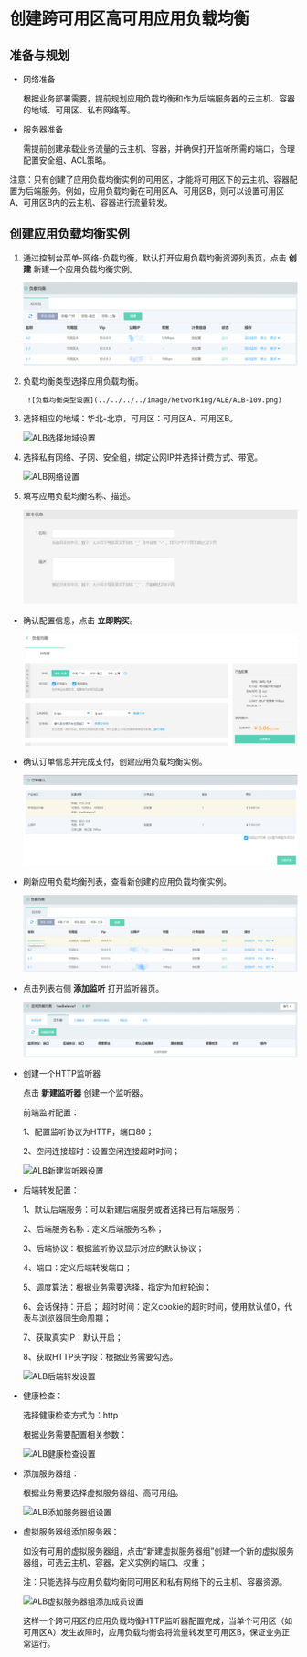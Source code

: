 # 创建跨可用区高可用应用负载均衡

## 准备与规划

- 网络准备

	根据业务部署需要，提前规划应用负载均衡和作为后端服务器的云主机、容器的地域、可用区、私有网络等。

- 服务器准备

	需提前创建承载业务流量的云主机、容器，并确保打开监听所需的端口，合理配置安全组、ACL策略。

注意：只有创建了应用负载均衡实例的可用区，才能将可用区下的云主机、容器配置为后端服务。例如，应用负载均衡在可用区A、可用区B，则可以设置可用区A、可用区B内的云主机、容器进行流量转发。
	
## 创建应用负载均衡实例


1. 通过控制台菜单-网络-负载均衡，默认打开应用负载均衡资源列表页，点击 **创建** 新建一个应用负载均衡实例。

	![ALB创建实例设置](../../../../image/Networking/ALB/ALB-067.png)

1. 负载均衡类型选择应用负载均衡。

        ![负载均衡类型设置](../../../../image/Networking/ALB/ALB-109.png)
    
1. 选择相应的地域：华北-北京，可用区：可用区A、可用区B。

	![ALB选择地域设置](../../../../image/Networking/ALB/ALB-068.png)

1. 选择私有网络、子网、安全组，绑定公网IP并选择计费方式、带宽。

	![ALB网络设置](../../../../image/Networking/ALB/ALB-069.png)

1. 填写应用负载均衡名称、描述。

	![ALB基本设置](../../../../image/Networking/ALB/ALB-070.png)

- 确认配置信息，点击 **立即购买**。

	![ALB购买设置](../../../../image/Networking/ALB/ALB-071.png)

- 确认订单信息并完成支付，创建应用负载均衡实例。

	![ALB支付设置](../../../../image/Networking/ALB/ALB-072.png)

- 刷新应用负载均衡列表，查看新创建的应用负载均衡实例。

	![ALB查看设置](../../../../image/Networking/ALB/ALB-073.png)

- 点击列表右侧 **添加监听** 打开监听器页。

	![ALB监听设置](../../../../image/Networking/ALB/ALB-074.png)

- 创建一个HTTP监听器

	点击 **新建监听器** 创建一个监听器。

	前端监听配置：

	1、配置监听协议为HTTP，端口80；

	2、空闲连接超时：设置空闲连接超时时间；

	![ALB新建监听器设置](../../../../image/Networking/ALB/ALB-075.png)

- 后端转发配置：

	1、默认后端服务：可以新建后端服务或者选择已有后端服务；

	2、后端服务名称：定义后端服务名称；

	3、后端协议：根据监听协议显示对应的默认协议；

	4、端口：定义后端转发端口；

	5、调度算法：根据业务需要选择，指定为加权轮询；

	6、会话保持：开启； 超时时间：定义cookie的超时时间，使用默认值0，代表与浏览器同生命周期；

	7、获取真实IP：默认开启；

	8、获取HTTP头字段：根据业务需要勾选。

	![ALB后端转发设置](../../../../image/Networking/ALB/ALB-076.png)

- 健康检查：

	选择健康检查方式为：http

	根据业务需要配置相关参数：

	![ALB健康检查设置](../../../../image/Networking/ALB/ALB-077.png)

- 添加服务器组：

	根据业务需要选择虚拟服务器组、高可用组。

	![ALB添加服务器组设置](../../../../image/Networking/ALB/ALB-078.png)

- 虚拟服务器组添加服务器：

	如没有可用的虚拟服务器组，点击“新建虚拟服务器组”创建一个新的虚拟服务器组，可选云主机、容器，定义实例的端口、权重；

	注：只能选择与应用负载均衡同可用区和私有网络下的云主机、容器资源。

	![ALB虚拟服务器组添加成员设置](../../../../image/Networking/ALB/ALB-079.png)

	这样一个跨可用区的应用负载均衡HTTP监听器配置完成，当单个可用区（如可用区A）发生故障时，应用负载均衡会将流量转发至可用区B，保证业务正常运行。

	
	​			
	​			
	​			
	​			
